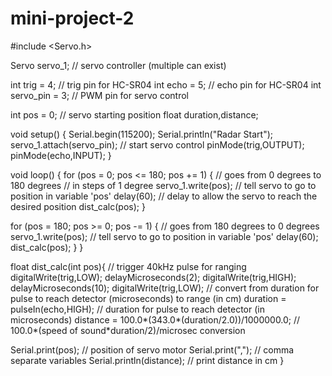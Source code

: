 # mini-project-2
#include <Servo.h>

Servo servo_1; // servo controller (multiple can exist)

int trig = 4; // trig pin for HC-SR04
int echo = 5; // echo pin for HC-SR04
int servo_pin = 3; // PWM pin for servo control

int pos = 0;    // servo starting position
float duration,distance;

void setup() {
  Serial.begin(115200);
  Serial.println("Radar Start");
  servo_1.attach(servo_pin); // start servo control
  pinMode(trig,OUTPUT);
  pinMode(echo,INPUT);
}

void loop() {
  for (pos = 0; pos <= 180; pos += 1) { // goes from 0 degrees to 180 degrees
    // in steps of 1 degree
    servo_1.write(pos);              // tell servo to go to position in variable 'pos'
    delay(60); // delay to allow the servo to reach the desired position
    dist_calc(pos);
  }
 
  for (pos = 180; pos >= 0; pos -= 1) { // goes from 180 degrees to 0 degrees
    servo_1.write(pos);              // tell servo to go to position in variable 'pos'
    delay(60);
    dist_calc(pos);
  }
}

float dist_calc(int pos){
  // trigger 40kHz pulse for ranging
  digitalWrite(trig,LOW);
  delayMicroseconds(2);
  digitalWrite(trig,HIGH);
  delayMicroseconds(10);
  digitalWrite(trig,LOW);
  // convert from duration for pulse to reach detector (microseconds) to range (in cm)
  duration = pulseIn(echo,HIGH); // duration for pulse to reach detector (in microseconds)
  distance = 100.0*(343.0*(duration/2.0))/1000000.0; // 100.0*(speed of sound*duration/2)/microsec conversion
 
  Serial.print(pos); // position of servo motor
  Serial.print(","); // comma separate variables
  Serial.println(distance); // print distance in cm
}
